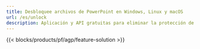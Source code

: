 ```yaml
---
title: Desbloquee archivos de PowerPoint en Windows, Linux y macOS
url: /es/unlock
description: Aplicación y API gratuitas para eliminar la protección de las presentaciones PPT, PPTX y ODP
---
```


{{< blocks/products/pf/agp/feature-solution >}} 

